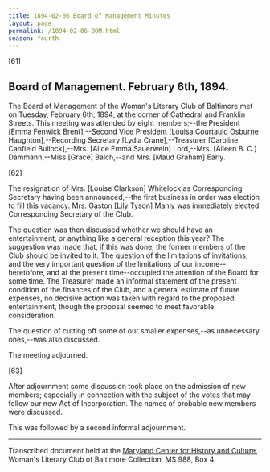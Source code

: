 ```yaml
---
title: 1894-02-06 Board of Management Minutes
layout: page
permalink: /1894-02-06-BOM.html
season: fourth
---
```


<style>
    #maincontent{
        font-size:1.4em;
    }
</style>
[61]

## Board of Management. February 6th, 1894.

The Board of Management of the Woman's Literary Club of Baltimore met on Tuesday, February 6th, 1894, at the corner of Cathedral and Franklin Streets. This meeting was attended by eight members;--the President [Emma Fenwick Brent],--Second Vice President [Louisa Courtauld Osburne Haughton],--Recording Secretary [Lydia Crane],--Treasurer [Caroline Canfield Bullock],--Mrs. [Alice Emma Sauerwein] Lord,--Mrs. [Aileen B. C.] Dammann,--Miss [Grace] Balch,--and Mrs. [Maud Graham] Early.

[62]

The resignation of Mrs. [Louise Clarkson] Whitelock as Corresponding Secretary having been announced,--the first business in order was election to fill this vacancy. Mrs. Gaston [Lily Tyson] Manly was immediately elected Corresponding Secretary of the Club.

The question was then discussed whether we should have an entertainment, or anything like a general reception this year? The suggestion was made that, if this was done, the former members of the Club should be invited to it. The question of the limitations of invitations, and the very important question of the limitations of our income--heretofore, and at the present time--occupied the attention of the Board for some time. The Treasurer made an informal statement of the present condition of the finances of the Club, and a general estimate of future expenses, no decisive action was taken with regard to the proposed entertainment, though the proposal seemed to meet favorable consideration.

The question of cutting off some of our smaller expenses,--as unnecessary ones,--was also discussed.

The meeting adjourned.

[63]

After adjournment some discussion took place on the admission of new members; especially in connection with the subject of the votes that may follow our new Act of Incorporation. The names of probable new members were discussed.

This was followed by a second informal adjournment.

<hr>

Transcribed document held at the [Maryland Center for History and Culture](http://mdhs.org/), Woman's Literary Club of Baltimore Collection, MS 988, Box 4. 